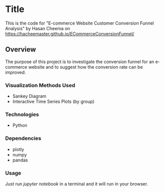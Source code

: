 # Title
This is the code for "E-commerce Website Customer Conversion Funnel Analysis" by Hasan Cheema on https://hacheemaster.github.io/ECommerceConversionFunnel/

## Overview
The purpose of this project is to investigate the conversion funnel for an e-commerce website and to suggest how the conversion rate can be improved.

### Visualization Methods Used
* Sankey Diagram
* Interactive Time Series Plots (by group) 

### Technologies
* Python

### Dependencies
* plotly
* numpy
* pandas

### Usage
Just run _jupyter notebook_ in a terminal and it will run in your browser.

